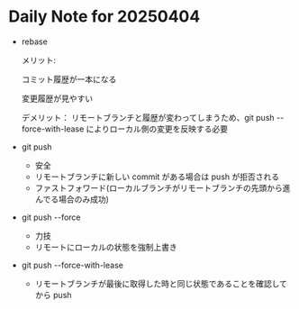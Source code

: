 # Daily Note for 20250404

- rebase

  メリット:

  コミット履歴が一本になる

  変更履歴が見やすい

  デメリット：
  リモートブランチと履歴が変わってしまうため、git push --force-with-lease によりローカル側の変更を反映する必要

- git push

  - 安全
  - リモートブランチに新しい commit がある場合は push が拒否される
  - ファストフォワード(ローカルブランチがリモートブランチの先頭から進んでる場合のみ成功)

- git push --force

  - 力技
  - リモートにローカルの状態を強制上書き

- git push --force-with-lease

  - リモートブランチが最後に取得した時と同じ状態であることを確認してから push

